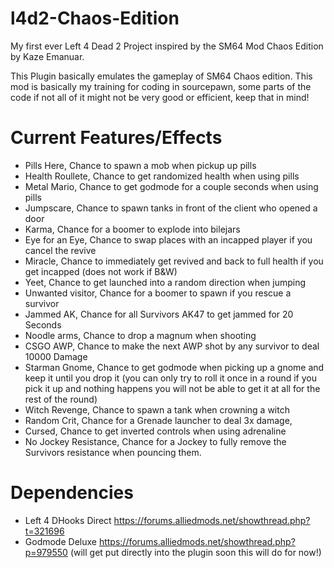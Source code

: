 # l4d2-Chaos-Edition
My first ever Left 4 Dead 2 Project inspired by the SM64 Mod Chaos Edition by Kaze Emanuar.

This Plugin basically emulates the gameplay of SM64 Chaos edition.
This mod is basically my training for coding in sourcepawn, some parts of the code if not all of it might not be very good or efficient, keep that in mind!

# Current Features/Effects

- Pills Here, Chance to spawn a mob when pickup up pills
- Health Roullete, Chance to get randomized health when using pills
- Metal Mario, Chance to get godmode for a couple seconds when using pills
- Jumpscare, Chance to spawn tanks in front of the client who opened a door
- Karma, Chance for a boomer to explode into bilejars
- Eye for an Eye, Chance to swap places with an incapped player if you cancel the revive
- Miracle, Chance to immediately get revived and back to full health if you get incapped (does not work if B&W)
- Yeet, Chance to get launched into a random direction when jumping
- Unwanted visitor, Chance for a boomer to spawn if you rescue a survivor
- Jammed AK, Chance for all Survivors AK47 to get jammed for 20 Seconds
- Noodle arms, Chance to drop a magnum when shooting
- CSGO AWP, Chance to make the next AWP shot by any survivor to deal 10000 Damage
- Starman Gnome, Chance to get godmode when picking up a gnome and keep it until you drop it (you can only try to roll it once in a round if you pick it up and nothing     happens you will not be able to get it at all for the rest of the round)
- Witch Revenge, Chance to spawn a tank when crowning a witch
- Random Crit, Chance for a Grenade launcher to deal 3x damage,
- Cursed, Chance to get inverted controls when using adrenaline
- No Jockey Resistance, Chance for a Jockey to fully remove the Survivors resistance when pouncing them.

# Dependencies

-  Left 4 DHooks Direct https://forums.alliedmods.net/showthread.php?t=321696
-  Godmode Deluxe https://forums.alliedmods.net/showthread.php?p=979550 (will get put directly into the plugin soon this will do for now!)

